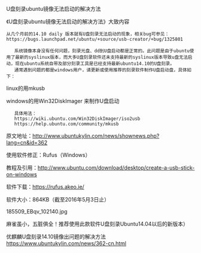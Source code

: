 U盘刻录ubuntu镜像无法启动的解决方法


《U盘刻录ubuntu镜像无法启动的解决方法》大致内容

    从几个月前的14.10 daily 版本就有U盘刻录无法启动的现象，相关bug可参见：https://bugs.launchpad.net/ubuntu/+source/usb-creator/+bug/1325801

       系统镜像本身没有任何问题，刻录光盘、dd到U盘启动都是正常的。此问题是由于ubuntu使用了最新的syslinux版本，而大多U盘刻录软件还未支持最新的syslinux版本导致u盘无法启动，现在ubuntu系统自带及部分刻录工具是已经支持最新ubuntu14.10的U盘刻录。
       通常遇到问题的都是windows用户，请更新或使用推荐的刻录软件制作U盘启动盘，具体如下：

linux的用mkusb

windows的用Win32DiskImager 来制作U盘启动

       具体用法：
       https://wiki.ubuntu.com/Win32DiskImager/iso2usb
       https://help.ubuntu.com/community/mkusb

原文地址：http://www.ubuntukylin.com/news/shownews.php?lang=cn&id=362



使用软件修正：Rufus（Windows）

教程及引用：http://www.ubuntu.com/download/desktop/create-a-usb-stick-on-windows

软件下载：https://rufus.akeo.ie/

软件大小：864KB（截至2016年5月3日止）

185509_EBqv_102140.jpg

麻雀虽小，五脏俱全！推荐使用此款软件U盘刻录Ubuntu14.04以后的新版本）


优麒麟U盘刻录14.10镜像出问题的解决方法
https://www.ubuntukylin.com/news/362-cn.html

